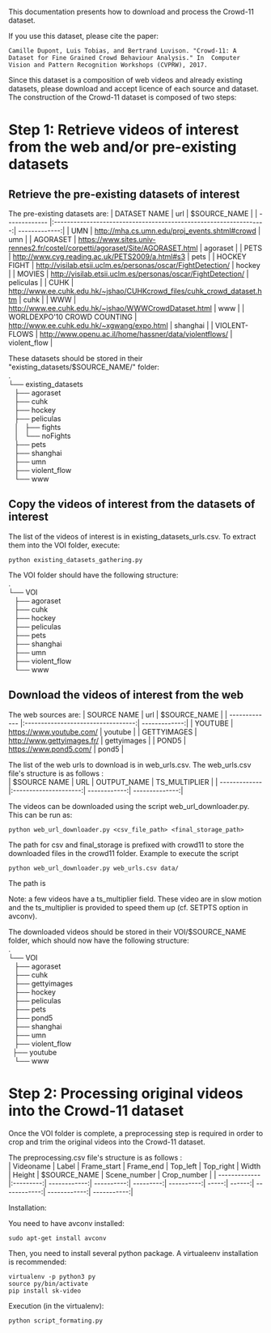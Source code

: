 This documentation presents how to download and process the Crowd-11 dataset.

If you use this dataset, please cite the paper:
```
Camille Dupont, Luis Tobias, and Bertrand Luvison. "Crowd-11: A Dataset for Fine Grained Crowd Behaviour Analysis." In  Computer Vision and Pattern Recognition Workshops (CVPRW), 2017.
```


Since this dataset is a composition of web videos and already existing datasets, please download and accept licence of each source and dataset. 
The construction of the Crowd-11 dataset is composed of two steps:

# Step 1: Retrieve videos of interest from the web and/or pre-existing datasets


## Retrieve the pre-existing datasets of interest

The pre-existing datasets are:
| DATASET NAME       	| url           									 				| $SOURCE_NAME  |
| ------------- 	 	|:-----------------------------------------------------------------:| -------------:|
| UMN      				| http://mha.cs.umn.edu/proj_events.shtml#crowd 	  				| umn |
| AGORASET     			| https://www.sites.univ-rennes2.fr/costel/corpetti/agoraset/Site/AGORASET.html | agoraset |
| PETS 					| http://www.cvg.reading.ac.uk/PETS2009/a.html#s3     				| pets |
| HOCKEY FIGHT  		| http://visilab.etsii.uclm.es/personas/oscar/FightDetection/       | hockey |
| MOVIES  				| http://visilab.etsii.uclm.es/personas/oscar/FightDetection/       | peliculas |
| CUHK  				| http://www.ee.cuhk.edu.hk/~jshao/CUHKcrowd_files/cuhk_crowd_dataset.htm  | cuhk |
| WWW  					| http://www.ee.cuhk.edu.hk/~jshao/WWWCrowdDataset.html      		| www |
| WORLDEXPO'10 CROWD COUNTING  | http://www.ee.cuhk.edu.hk/~xgwang/expo.html      			| shanghai |
| VIOLENT-FLOWS  		| http://www.openu.ac.il/home/hassner/data/violentflows/      		| violent_flow |



These datasets should be stored in their "existing_datasets/$SOURCE_NAME/" folder:  
.  
└── existing_datasets  
    ├── agoraset  
    ├── cuhk  
    ├── hockey  
    ├── peliculas  
    │   ├── fights  
    │   └── noFights  
    ├── pets  
    ├── shanghai  
    ├── umn  
    ├── violent_flow  
    └── www  


## Copy the videos of interest from the datasets of interest

The list of the videos of interest is in existing_datasets_urls.csv. To extract them into the VOI folder, execute:
```
python existing_datasets_gathering.py
```
The VOI folder should have the following structure:  
.  
└── VOI  
    ├── agoraset  
    ├── cuhk  
    ├── hockey  
    ├── peliculas  
    ├── pets  
    ├── shanghai  
    ├── umn  
    ├── violent_flow  
    └── www  

## Download the videos of interest from the web


The web sources are:
| SOURCE NAME       	| url           					 | $SOURCE_NAME  |
| ------------- 	 	|:----------------------------------:| -------------:|
| YOUTUBE      			| https://www.youtube.com/ 	  		 | youtube       |
| GETTYIMAGES     		| http://www.gettyimages.fr/ 		 | gettyimages   |
| POND5 				| https://www.pond5.com/     		 | pond5         |



The list of the web urls to download is in web_urls.csv.
The web_urls.csv file's structure is as follows :  
| $SOURCE NAME       	| URL           	    | OUTPUT_NAME  | TS_MULTIPLIER  |
| ------------- 	 	|:---------------------:| ------------:| --------------:|

The videos can be downloaded using the script web_url_downloader.py. This can be run as:

```
python web_url_downloader.py <csv_file_path> <final_storage_path>
```

The path for csv and final_storage is prefixed with crowd11 to store the downloaded files in the crowd11 folder. Example to execute the script

```
python web_url_downloader.py web_urls.csv data/
```

The path is

Note: a few videos have a ts_multiplier field. These video are in slow motion and the ts_multiplier is provided to speed them up (cf. SETPTS option in avconv).

The downloaded videos should be stored in their VOI/$SOURCE_NAME folder, which should now have the following structure:  
.  
└── VOI  
    ├── agoraset  
    ├── cuhk  
    ├── gettyimages  
    ├── hockey  
    ├── peliculas  
    ├── pets  
    ├── pond5  
    ├── shanghai  
    ├── umn  
    ├── violent_flow  
    ├── youtube  
    └── www  



# Step 2: Processing original videos into the Crowd-11 dataset

Once the VOI folder is complete, a preprocessing step is required in order to crop and trim the original videos into the Crowd-11 dataset.

The preprocessing.csv file's structure is as follows :  
| Videoname     | Label     | Frame_start  | Frame_end  | Top_left  |  Top_right | Width | Height | $SOURCE_NAME | Scene_number | Crop_number |
| ------------- |:---------:| ------------:| ----------:| ---------:| ----------:| -----:| ------:| ------------:| ------------:| -----------:|

Installation:

You need to have avconv installed: 
```
sudo apt-get install avconv
```
Then, you need to install several python package. A virtualeenv installation is recommended:
```
virtualenv -p python3 py
source py/bin/activate
pip install sk-video
```

Execution (in the virtualenv):
```
python script_formating.py
```